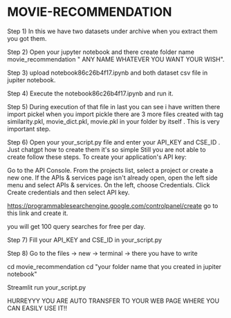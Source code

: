 # MOVIE-RECOMMENDATION

Step 1) In this we have two datasets under archive when you extract them you got them.


Step 2) Open your jupyter notebook and there create folder name movie_recommendation " ANY NAME WHATEVER YOU WANT YOUR WISH".


Step 3) upload notebook86c26b4f17.ipynb and both dataset csv file in jupiter notebook.


Step 4) Execute the notebook86c26b4f17.ipynb and run it.


Step 5) During execution of that file in last you can see i have written there import pickel  when you import pickle there are 3 more files created with tag similarity.pkl, movie_dict.pkl, movie.pkl in your folder by itself . This is very important step.


Step 6) Open your your_script.py file and enter your API_KEY and CSE_ID .
Just chatgpt how to create them it's so simple 
Still you are not able to create follow these steps.
To create your application's API key:

Go to the API Console.
From the projects list, select a project or create a new one.
If the APIs & services page isn't already open, open the left side menu and select APIs & services.
On the left, choose Credentials.
Click Create credentials and then select API key.


https://programmablesearchengine.google.com/controlpanel/create
go to this link and create it.

you will get 100 query searches for free per day.


Step 7) Fill your API_KEY and CSE_ID in your_script.py


Step 8) Go to the files -> new -> terminal ->
there you have to write

cd movie_recommendation
cd "your folder name that you created in jupiter notebook"

Streamlit run your_script.py

HURREYYY YOU ARE AUTO TRANSFER TO YOUR WEB PAGE WHERE YOU CAN EASILY USE IT!!
